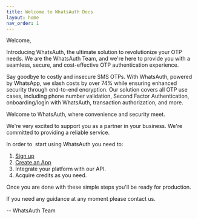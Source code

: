 ```yaml
---
title: Welcome to WhatsAuth Docs
layout: home
nav_order: 1
---
```

Welcome,

Introducing WhatsAuth, the ultimate solution to revolutionize your OTP needs. We are the WhatsAuth Team, and we're here to provide you with a seamless, secure, and cost-effective OTP authentication experience.

Say goodbye to costly and insecure SMS OTPs. With WhatsAuth, powered by WhatsApp, we slash costs by over 74% while ensuring enhanced security through end-to-end encryption. Our solution covers all OTP use cases, including phone number validation, Second Factor Authentication, onboarding/login with WhatsAuth, transaction authorization, and more.

Welcome to WhatsAuth, where convenience and security meet.

We're very excited to support you as a partner in your business. We're committed to providing a reliable service.

In order to  start using WhatsAuth you need to:

1.  [Sign up](https://app.whatsauth.com)
2.  [Create an App](https://whatsauth.freshdesk.com/support/solutions/articles/151000092660-how-to-create-your-first-app-in-whatsauth-and-test-it)
3.  Integrate your platform with our API.
4.  Acquire credits as you need.

Once you are done with these simple steps you'll be ready for production.

If you need any guidance at any moment please contact us.
 
\-- WhatsAuth Team